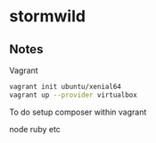 # stormwild

## Notes

Vagrant

```bash
vagrant init ubuntu/xenial64 
vagrant up --provider virtualbox
```

To do setup composer within vagrant

node
ruby etc
